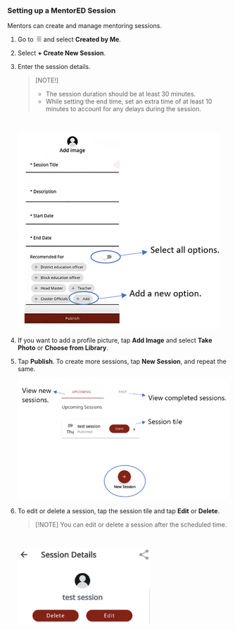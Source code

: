 ### Setting up a MentorED Session

Mentors can create and manage mentoring sessions.

1.  Go to ![burger menu](media/burgermenu-icon.png) and select **Created by Me**.

2.  Select **+ Create New Session**.


3.  Enter the session details.

    > [NOTE!] 
    > * The session duration should be at least 30 minutes.
    > * While setting the end time, set an extra time of at least 10 minutes to account for any delays during the session.

    </br>

    ![session details page](media/create_session.png)

4.  If you want to add a profile picture, tap **Add Image** and select **Take Photo** or **Choose from Library**.

5.  Tap **Publish**. To create more sessions, tap **New Session**, and repeat the same. 

    ![upcoming and past sessions](media/upcomingsession-page.PNG)


6.  To edit or delete a session, tap the session tile and tap **Edit** or **Delete**.

    > [!NOTE] You can edit or delete a session after the scheduled time.
    
    </br>

    ![edit or delete session](media/edit-session.PNG)
    

</br>


